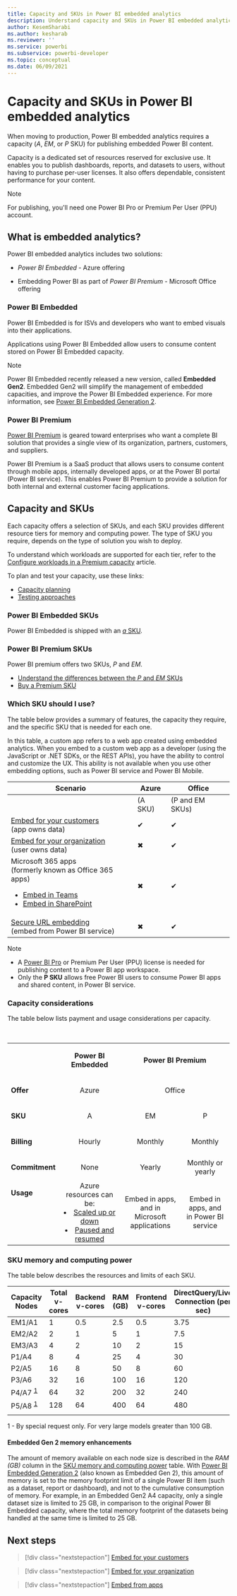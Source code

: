```yaml
---
title: Capacity and SKUs in Power BI embedded analytics
description: Understand capacity and SKUs in Power BI embedded analytics.
author: KesemSharabi
ms.author: kesharab
ms.reviewer: ''
ms.service: powerbi
ms.subservice: powerbi-developer
ms.topic: conceptual
ms.date: 06/09/2021
---
```


# Capacity and SKUs in Power BI embedded analytics

When moving to production, Power BI embedded analytics requires a capacity (*A*, *EM*, or *P* SKU) for publishing embedded Power BI content.

Capacity is a dedicated set of resources reserved for exclusive use. It enables you to publish dashboards, reports, and datasets to users, without having to purchase per-user licenses. It also offers dependable, consistent performance for your content.

>[!NOTE]
>For publishing, you'll need one Power BI Pro or Premium Per User (PPU) account.

## What is embedded analytics?

Power BI embedded analytics includes two solutions:

* *Power BI Embedded*  - Azure offering

* Embedding Power BI as part of *Power BI Premium*  - Microsoft Office offering

### Power BI Embedded

Power BI Embedded is for ISVs and developers who want to embed visuals into their applications.

Applications using Power BI Embedded allow users to consume content stored on Power BI Embedded capacity.

>[!NOTE]
>Power BI Embedded recently released a new version, called **Embedded Gen2**. Embedded Gen2 will simplify the management of embedded capacities, and improve the Power BI Embedded experience. For more information, see [Power BI Embedded Generation 2](power-bi-embedded-generation-2.md).

### Power BI Premium

[Power BI Premium](../../admin/service-premium-what-is.md) is geared toward enterprises who want a complete BI solution that provides a single view of its organization, partners, customers, and suppliers.

Power BI Premium is a SaaS product that allows users to consume content through mobile apps, internally developed apps, or at the Power BI portal (Power BI service). This enables Power BI Premium to provide a solution for both internal and external customer facing applications.

## Capacity and SKUs

Each capacity offers a selection of SKUs, and each SKU provides different resource tiers for memory and computing power. The type of SKU you require, depends on the type of solution you wish to deploy.

To understand which workloads are supported for each tier, refer to the [Configure workloads in a Premium capacity](../../admin/service-admin-premium-workloads.md) article.

To plan and test your capacity, use these links:
* [Capacity planning](embedded-capacity-planning.md)
* [Testing approaches](../../admin/service-premium-capacity-optimize.md#testing-approaches)

### Power BI Embedded SKUs

Power BI Embedded is shipped with an [*a* SKU](../../admin/service-admin-premium-purchase.md#purchase-a-skus-for-testing-and-other-scenarios).

### Power BI Premium SKUs

Power BI premium offers two SKUs, *P* and *EM*.
* [Understand the differences between the *P* and *EM* SKUs](../../admin/service-premium-what-is.md#subscriptions-and-licensing)
* [Buy a Premium SKU](../../admin/service-admin-premium-purchase.md)

### Which SKU should I use?

The table below provides a summary of features, the capacity they require, and the specific SKU that is needed for each one.

In this table, a custom app refers to a web app created using embedded analytics. When you embed to a custom web app as a developer (using the JavaScript or .NET SDKs, or the REST APIs), you have the ability to control and customize the UX. This ability is not available when you use other embedding options, such as Power BI service and Power BI Mobile.

| Scenario | Azure   | Office          |
|----------|---------|-----------------|
|          | (A SKU) | (P and EM SKUs) |
|[Embed for your customers](embed-sample-for-customers.md)</br>(app owns data)     |✔        |✔        |
|[Embed for your organization](embed-sample-for-your-organization.md)</br>(user owns data)     |✖        |✔         |
|Microsoft 365 apps</br>(formerly known as Office 365 apps)<ul><li>[Embed in Teams](../../collaborate-share/service-embed-report-microsoft-teams.md)</li><li>[Embed in SharePoint](../../collaborate-share/service-embed-report-spo.md)</li></ul>     |✖        |✔        |
|[Secure URL embedding](../../collaborate-share/service-embed-secure.md)</br>(embed from Power BI service)     |✖        |✔        |

>[!NOTE]
>* A [Power BI Pro](../../admin/service-admin-purchasing-power-bi-pro.md) or Premium Per User (PPU) license is needed for publishing content to a Power BI app workspace.
>* Only the **P SKU** allows free Power BI users to consume Power BI apps and shared content, in Power BI service.

### Capacity considerations

The table below lists payment and usage considerations per capacity.

</br>
<table>
<tbody>
<tr>
<td></td>
<td style="text-align: center;"><p><strong>Power BI Embedded</strong></p></td>
<td style="text-align: center;" colspan="2"><p><strong>Power BI Premium</strong></p></td>
</tr>
<tr>
<td><p><strong>Offer</strong></p></td>
<td style="text-align: center"><p>Azure</p></td>
<td style="text-align: center" colspan="2"><p>Office</p></td>
</tr>
<tr>
<td><p><strong>SKU</strong></p></td>
<td style="text-align: center"><p>A</p></td>
<td style="text-align: center"><p>EM</p></td>
<td style="text-align: center"><p>P</p></td>
</tr>
<tr>
<td><p><strong>Billing</strong></td>
<td style="text-align: center">Hourly</td>
<td style="text-align: center">Monthly</td>
<td style="text-align: center">Monthly</td>
</tr>
<tr>
<td><p><strong>Commitment</strong></td>
<td style="text-align: center">None</td>
<td style="text-align: center">Yearly</td>
<td style="text-align: center">Monthly or yearly</td>
</tr>
<tr>
<td valign="top"><p><strong>Usage</strong></td>
<td style="text-align: center">Azure resources can be:<li><a href="azure-pbie-scale-capacity.md">Scaled up or down</a></li><li><a href="azure-pbie-pause-start.md">Paused and resumed</a>
</td></li>
<td style="text-align: center">Embed in apps, and in</br> Microsoft applications</td>
<td style="text-align: center">Embed in apps, and</br> in Power BI service</td>
</tr>
</tbody>
</table>

### SKU memory and computing power

The table below describes the resources and limits of each SKU.

| Capacity Nodes | Total v-cores | Backend v-cores | RAM (GB) | Frontend v-cores | DirectQuery/Live Connection (per sec) | Model Refresh Parallelism |
| --- | --- | --- | --- | --- | --- | --- |
| EM1/A1 | 1 | 0.5 | 2.5 | 0.5 | 3.75 | 1 |
| EM2/A2 | 2 | 1 | 5 | 1 | 7.5 | 2 |
| EM3/A3 | 4 | 2 | 10 | 2 | 15 | 3 |
| P1/A4 | 8 | 4 | 25 | 4 | 30 | 6 |
| P2/A5 | 16 | 8 | 50 | 8 | 60 | 12 |
| P3/A6 | 32 | 16 | 100 | 16 | 120 | 24 |
| P4/A7 <sup>[1](#limit)</sup> | 64 | 32 | 200 | 32 | 240 | 48 |
| P5/A8 <sup>[1](#limit)</sup> | 128 | 64 | 400 | 64 | 480 | 96 |
| | | | | | | |

<a name="limit">1</a> - By special request only. For very large models greater than 100 GB.

#### Embedded Gen 2 memory enhancements

The amount of memory available on each node size is described in the *RAM (GB)* column in the [SKU memory and computing power](#sku-memory-and-computing-power) table. With [Power BI Embedded Generation 2](power-bi-embedded-generation-2.md) (also known as Embedded Gen 2), this amount of memory is set to the memory footprint limit of a single Power BI item (such as a dataset, report or dashboard), and not to the cumulative consumption of memory. For example, in an Embedded Gen2 A4 capacity, only a single dataset size is limited to 25 GB, in comparison to the original Power BI Embedded capacity, where the total memory footprint of the datasets being handled at the same time is limited to 25 GB.

## Next steps

> [!div class="nextstepaction"]
>[Embed for your customers](embed-sample-for-customers.md)

> [!div class="nextstepaction"]
>[Embed for your organization](embed-sample-for-your-organization.md)

> [!div class="nextstepaction"]
> [Embed from apps](./index.yml)